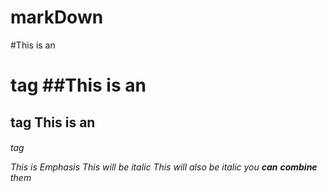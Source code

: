 # markDown
#This is an <h1> tag
##This is an <h2> tag
This is an <h6> tag

This is Emphasis
*This will be italic*
_This will also be italic_
you **can** __combine__ them
